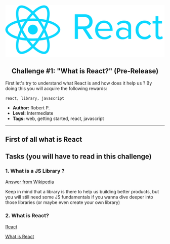 <p align="center">
  <img src ="../../img/react.png" />
</p>

<p align="center">
  <h2 align="center"> Challenge #1: "What is React?" (Pre-Release)</h2>
</p>

First let's try to understand what React is and how does it help us ?
By doing this you will acquire the following rewards:
```$xslt
react, library, javascript
```


* **Author:** Robert P.
* **Level:** Intermediate
* **Tags:** web, getting started, react, javascript

---
###

## First of all what is React

## Tasks (you will have to read in this challenge)

### 1. What is a JS Library ?

[Answer from Wikipedia](https://en.wikipedia.org/wiki/JavaScript_library)

Keep in mind that a library is there to help us building better products, but you will still need some JS fundamentals if you wanna dive deeper into those libraries (or maybe even create your own library)

### 2. What is React?

[React](https://reactjs.org/)


[What is React](https://reactjs.org/tutorial/tutorial.html#what-is-react)
